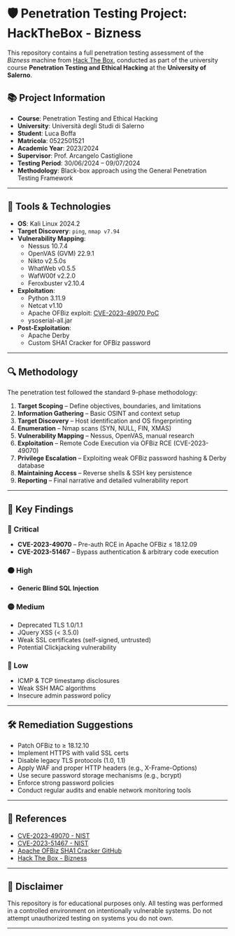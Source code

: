# 🛡️ Penetration Testing Project: HackTheBox - Bizness

This repository contains a full penetration testing assessment of the *Bizness* machine from [Hack The Box](https://app.hackthebox.com/machines/Bizness), conducted as part of the university course **Penetration Testing and Ethical Hacking** at the **University of Salerno**.

## 📚 Project Information

- **Course**: Penetration Testing and Ethical Hacking  
- **University**: Università degli Studi di Salerno  
- **Student**: Luca Boffa  
- **Matricola**: 0522501521  
- **Academic Year**: 2023/2024  
- **Supervisor**: Prof. Arcangelo Castiglione  
- **Testing Period**: 30/06/2024 – 09/07/2024  
- **Methodology**: Black-box approach using the General Penetration Testing Framework

---

## 🧰 Tools & Technologies

- **OS**: Kali Linux 2024.2
- **Target Discovery**: `ping`, `nmap v7.94`
- **Vulnerability Mapping**:  
  - Nessus 10.7.4  
  - OpenVAS (GVM) 22.9.1  
  - Nikto v2.5.0s  
  - WhatWeb v0.5.5  
  - WafW00f v2.2.0  
  - Feroxbuster v2.10.4
- **Exploitation**:  
  - Python 3.11.9  
  - Netcat v1.10  
  - Apache OFBiz exploit: [CVE-2023-49070 PoC](https://github.com/abdoghazy2015/ofbiz-CVE-2023-49070-RCE-POC)  
  - ysoserial-all.jar
- **Post-Exploitation**:  
  - Apache Derby  
  - Custom SHA1 Cracker for OFBiz password

---

## 🔍 Methodology

The penetration test followed the standard 9-phase methodology:

1. **Target Scoping** – Define objectives, boundaries, and limitations  
2. **Information Gathering** – Basic OSINT and context setup  
3. **Target Discovery** – Host identification and OS fingerprinting  
4. **Enumeration** – Nmap scans (SYN, NULL, FIN, XMAS)  
5. **Vulnerability Mapping** – Nessus, OpenVAS, manual research  
6. **Exploitation** – Remote Code Execution via OFBiz RCE (CVE-2023-49070)  
7. **Privilege Escalation** – Exploiting weak OFBiz password hashing & Derby database  
8. **Maintaining Access** – Reverse shells & SSH key persistence  
9. **Reporting** – Final narrative and detailed vulnerability report

---

## 🚨 Key Findings

### 🔴 Critical
- **CVE-2023-49070** – Pre-auth RCE in Apache OFBiz ≤ 18.12.09  
- **CVE-2023-51467** – Bypass authentication & arbitrary code execution

### 🟠 High
- **Generic Blind SQL Injection**

### 🟡 Medium
- Deprecated TLS 1.0/1.1  
- JQuery XSS (< 3.5.0)  
- Weak SSL certificates (self-signed, untrusted)  
- Potential Clickjacking vulnerability

### 🔵 Low
- ICMP & TCP timestamp disclosures  
- Weak SSH MAC algorithms  
- Insecure admin password policy

---

## 🛠️ Remediation Suggestions

- Patch OFBiz to ≥ 18.12.10  
- Implement HTTPS with valid SSL certs  
- Disable legacy TLS protocols (1.0, 1.1)  
- Apply WAF and proper HTTP headers (e.g., X-Frame-Options)  
- Use secure password storage mechanisms (e.g., bcrypt)  
- Enforce strong password policies  
- Conduct regular audits and enable network monitoring tools

---

## 📎 References

- [CVE-2023-49070 - NIST](https://nvd.nist.gov/vuln/detail/CVE-2023-49070)  
- [CVE-2023-51467 - NIST](https://nvd.nist.gov/vuln/detail/CVE-2023-51467)  
- [Apache OFBiz SHA1 Cracker GitHub](https://github.com/...)  
- [Hack The Box - Bizness](https://app.hackthebox.com/machines/Bizness)

---

## 📌 Disclaimer

This repository is for educational purposes only. All testing was performed in a controlled environment on intentionally vulnerable systems. Do not attempt unauthorized testing on systems you do not own.

---

